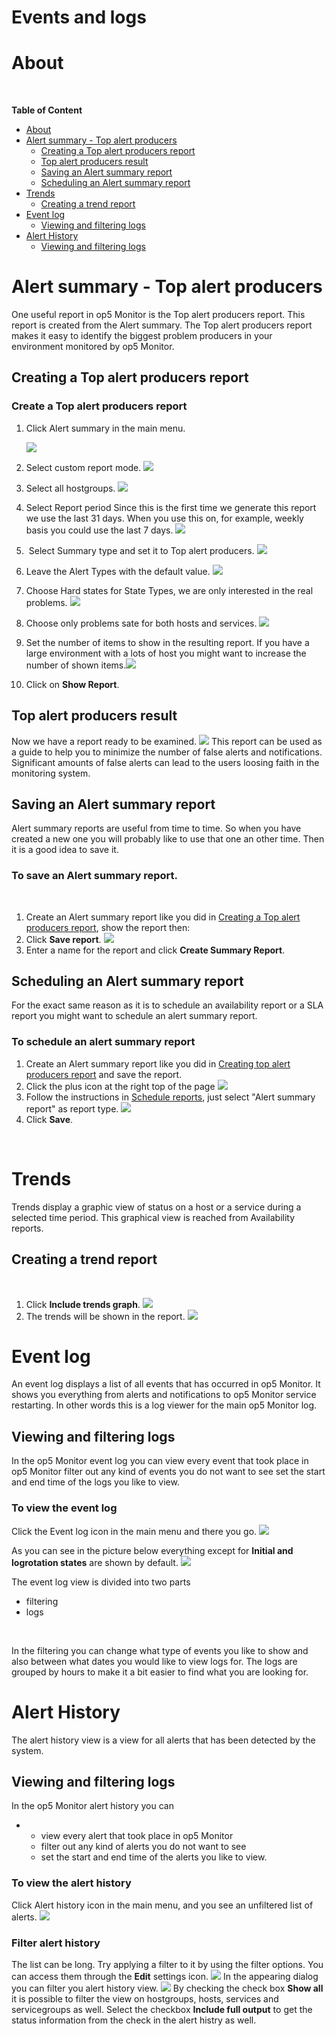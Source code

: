 # Events and logs

# About

 

**Table of Content**

-   [About](#Eventsandlogs-About)
-   [Alert summary - Top alert producers](#Eventsandlogs-Alertsummary-TopalertproducersAlertsummary-Topalertproducers)
    -   [Creating a Top alert producers report](#Eventsandlogs-CreatingtopalertproducersreportCreatingaTopalertproducersreport)
    -   [Top alert producers result](#Eventsandlogs-Topalertproducersresult)
    -   [Saving an Alert summary report](#Eventsandlogs-SavinganAlertsummaryreport)
    -   [Scheduling an Alert summary report](#Eventsandlogs-SchedulinganAlertsummaryreport)
-   [Trends](#Eventsandlogs-Trends)
    -   [Creating a trend report](#Eventsandlogs-Creatingatrendreport)
-   [Event log](#Eventsandlogs-Eventlog)
    -   [Viewing and filtering logs](#Eventsandlogs-Viewingandfilteringlogs)
-   [Alert History](#Eventsandlogs-AlertHistory)
    -   [Viewing and filtering logs](#Eventsandlogs-Viewingandfilteringlogs.1)

# Alert summary - Top alert producers

One useful report in op5 Monitor is the Top alert producers report. This report is created from the Alert summary.
 The Top alert producers report makes it easy to identify the biggest problem producers in your environment monitored by op5 Monitor.

## Creating a Top alert producers report

### Create a Top alert producers report

1.  Click Alert summary in the main menu.

    ![](attachments/16482316/16678946.png)

2.  Select custom report mode.
    ![](attachments/16482316/16678947.png)
3.  Select all hostgroups.
    ![](attachments/16482316/16678948.png)
4.  Select Report period Since this is the first time we generate this report we use the last 31 days. When you use this on, for example, weekly basis you could use the last 7 days. ![](attachments/16482316/16678945.png)
5.   Select Summary type and set it to Top alert producers.
    ![](attachments/16482316/16678949.png)
6.  Leave the Alert Types with the default value.
    ![](attachments/16482316/16678952.png)
7.  Choose Hard states for State Types, we are only interested in the real problems.
     ![](attachments/16482316/16678950.png)
8.  Choose only problems sate for both hosts and services.
    ![](attachments/16482316/16678954.png) 
9.  Set the number of items to show in the resulting report. If you have a large environment with a lots of host you might want to increase the number of shown items.![](attachments/16482316/16678951.png)
10. Click on **Show Report**.

## Top alert producers result

Now we have a report ready to be examined.
![](attachments/16482316/16678956.png)
 This report can be used as a guide to help you to minimize the number of false alerts and notifications. Significant amounts of false alerts can lead to the users loosing faith in the monitoring system.

## Saving an Alert summary report

Alert summary reports are useful from time to time. So when you have created a new one you will probably like to use that one an other time. Then it is a good idea to save it.

### To save an Alert summary report.

 

1.  Create an Alert summary report like you did in [Creating a Top alert producers report](#Eventsandlogs-Creatingtopalertproducersreport), show the report then:
2.  Click **Save report**.
    ![](attachments/16482316/16678955.png)
3.  Enter a name for the report and click **Create Summary Report**.

## Scheduling an Alert summary report

For the exact same reason as it is to schedule an availability report or a SLA report you might want to schedule an alert summary report.

### To schedule an alert summary report

1.  Create an Alert summary report like you did in [Creating top alert producers report](#Eventsandlogs-Creatingtopalertproducersreport) and save the report.
2.  Click the plus icon at the right top of the page
    ![](attachments/16482316/16678953.png)
3.  Follow the instructions in [Schedule reports](Reports_16482315.html#Reports-schedule_reports), just select "Alert summary report" as report type.
     ![](attachments/16482316/16678958.png)
4.  Click **Save**.

 

# Trends

Trends display a graphic view of status on a host or a service during a selected time period. This graphical view is reached from Availability reports.

## Creating a trend report

 

1.  Click **Include trends graph**.
    ![](attachments/16482316/16678957.png)
2.  The trends will be shown in the report.
    ![](attachments/16482316/16679215.png)

# Event log

An event log displays a list of all events that has occurred in op5 Monitor. It shows you everything from alerts and notifications to op5 Monitor service restarting. In other words this is a log viewer for the main op5 Monitor log.

## Viewing and filtering logs

In the op5 Monitor event log you can
 view every event that took place in op5 Monitor
 filter out any kind of events you do not want to see
 set the start and end time of the logs you like to view.

### To view the event log

Click the Event log icon in the main menu and there you go.
![](attachments/16482316/16679217.png)

As you can see in the picture below everything except for **Initial and logrotation states** are shown by default.
![](attachments/16482316/16679216.png)

The event log view is divided into two parts

-   filtering
-   logs

 

In the filtering you can change what type of events you like to show and also between what dates you would like to view logs for.
 The logs are grouped by hours to make it a bit easier to find what you are looking for.

# Alert History

The alert history view is a view for all alerts that has been detected by the system.

## Viewing and filtering logs

In the op5 Monitor alert history you can

-   -   view every alert that took place in op5 Monitor
    -   filter out any kind of alerts you do not want to see
    -   set the start and end time of the alerts you like to view.

### To view the alert history

Click Alert history icon in the main menu, and you see an unfiltered list of alerts.
![](attachments/16482316/16679219.png)

### Filter alert history

The list can be long. Try applying a filter to it by using the filter options. You can access them through the **Edit** settings icon.
![](attachments/16482316/16679220.png)
 In the appearing dialog you can filter you alert history view.
 ![](attachments/16482316/16679218.png)
 By checking the check box **Show all** it is possible to filter the view on hostgroups, hosts, services and servicegroups as well.
 Select the checkbox **Include full output** to get the status information from the check in the alert histry as well.

